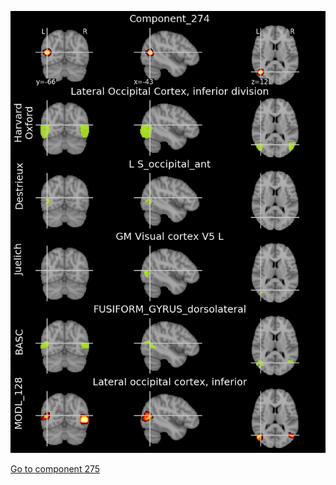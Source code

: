 


![274](preliminary/274.jpg "Component 274")

[Go to component 275](https://parietal-inria.github.io/MODL_atlas/1024/275 "Component 275")